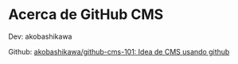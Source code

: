 # Acerca de GitHub CMS

Dev: akobashikawa

Github: [akobashikawa/github-cms-101: Idea de CMS usando github](https://github.com/akobashikawa/github-cms-101)
